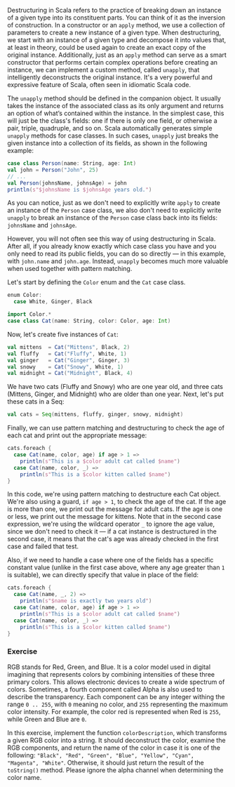 Destructuring in Scala refers to the practice of breaking down an instance of a given type into its constituent parts. 
You can think of it as the inversion of construction. 
In a constructor or an `apply` method, we use a collection of parameters to create a new instance of a given type. 
When destructuring, we start with an instance of a given type and decompose it into values that, at least in theory, 
could be used again to create an exact copy of the original instance. 
Additionally, just as an `apply` method can serve as a smart constructor that performs certain complex operations before creating an instance, 
we can implement a custom method, called `unapply`, that intelligently deconstructs the original instance. 
It's a very powerful and expressive feature of  Scala, often seen in idiomatic Scala code.

The `unapply` method should be defined in the companion object. 
It usually takes the instance of the associated class as its only argument and returns an option of what’s contained within the instance. 
In the simplest case, this will just be the class's fields: one if there is only one field, 
or otherwise a pair, triple, quadruple, and so on. 
Scala automatically generates simple `unapply` methods for case classes. 
In such cases, `unapply` just breaks the given instance into a collection of its fields, as shown in the following example:

```scala 3
case class Person(name: String, age: Int)
val john = Person("John", 25)
// ...
val Person(johnsName, johnsAge) = john
println(s"$johnsName is $johnsAge years old.")
```

As you can notice, just as we don't need to explicitly write `apply` to create an instance of the `Person` case class, 
we also don't need to explicitly write `unapply` to break an instance of the `Person` case class back into its fields: 
`johnsName` and `johnsAge`.

However, you will not often see this way of using destructuring in Scala. 
After all, if you already know exactly which case class you have and you only need to read its public fields, 
you can do so directly — in this example, with `john.name` and `john.age`. 
Instead, `unapply` becomes much more valuable when used together with pattern matching.

Let's start by defining the `Color` enum and the `Cat` case class.

```scala 3
enum Color:
  case White, Ginger, Black

import Color.*
case class Cat(name: String, color: Color, age: Int)
```

Now, let's create five instances of `Cat`:

```scala 3
val mittens  = Cat("Mittens", Black, 2)
val fluffy   = Cat("Fluffy", White, 1)
val ginger   = Cat("Ginger", Ginger, 3)
val snowy    = Cat("Snowy", White, 1)
val midnight = Cat("Midnight", Black, 4)
```

We have two cats (Fluffy and Snowy) who are one year old, and three cats (Mittens, Ginger, and Midnight) who are older than one year.
Next, let's put these cats in a Seq:

```scala 3
val cats = Seq(mittens, fluffy, ginger, snowy, midnight)
```

Finally, we can use pattern matching and destructuring to check the age of each cat and print out the appropriate message:

```scala 3
cats.foreach {
  case Cat(name, color, age) if age > 1 =>
    println(s"This is a $color adult cat called $name")
  case Cat(name, color, _) =>
    println(s"This is a $color kitten called $name")
}
```

In this code, we're using pattern matching to destructure each Cat object. 
We're also using a guard, `if age > 1`, to check the age of the cat. 
If the age is more than one, we  print out the message for adult cats. 
If the age is one or less, we print out the message for kittens. 
Note that in the second case expression, we're using the wildcard operator `_` to ignore the age value, 
since we don't need to check it — if a cat instance is destructured in the second case, 
it means that the cat's age was already checked in the first case and failed that test.

Also, if we need to handle a case where one of the fields has a specific constant value 
(unlike in the first case above, where any age greater than `1` is suitable), we can directly specify that value in place of the field:

```scala 3
cats.foreach {
  case Cat(name, _, 2) =>
    println(s"$name is exactly two years old")
  case Cat(name, color, age) if age > 1 =>
    println(s"This is a $color adult cat called $name")
  case Cat(name, color, _) =>
    println(s"This is a $color kitten called $name")
}
```

### Exercise 

RGB stands for Red, Green, and Blue. It is a color model used in digital imagining 
that represents colors by combining intensities of these three primary colors. This allows electronic devices
to create a wide spectrum of colors. 
Sometimes, a fourth component called Alpha is also used to describe the transparency.
Each component can be any integer withing the range `0 .. 255`, with `0` meaning no color, 
and `255` representing the maximum color intensity.
For example, the color red is represented when Red is `255`, while Green and Blue are `0`. 

In this exercise, implement the function `colorDescription`, which transforms a given RGB color into a string. 
It should deconstruct the color, examine the RGB components, and return the name of the color in case it is one of
the following: `"Black", "Red", "Green", "Blue", "Yellow", "Cyan", "Magenta", "White"`. 
Otherwise, it should just return the result of the `toString()` method. 
Please ignore the alpha channel when determining the color name. 
